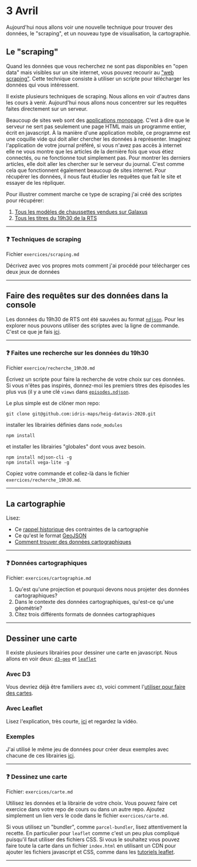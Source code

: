 # 3 Avril

Aujourd'hui nous allons voir une nouvelle technique pour trouver des données, le "scraping", et un nouveau type de visualisation, la cartographie.

## Le "scraping"

Quand les données que vous recherchez ne sont pas disponibles en "open data" mais visibles sur un site internet, vous pouvez recourir au ["web scraping"](https://fr.wikipedia.org/wiki/Web_scraping). Cette technique consiste à utiliser un scripte pour télécharger les données qui vous intéressent.

Il existe plusieurs techniques de scraping. Nous allons en voir d'autres dans les cours à venir. Aujourd'hui nous allons nous concentrer sur les requêtes faites directement sur un serveur.

Beaucoup de sites web sont des [applications monopage](https://fr.wikipedia.org/wiki/Application_web_monopage). C'est à dire que le serveur ne sert pas seulement une page HTML mais un programme entier, écrit en javascript. À la manière d'une application mobile, ce programme est une coquille vide qui doit aller chercher les données à représenter. Imaginez l'application de votre journal préféré, si vous n'avez pas accès à internet elle ne vous montre que les articles de la dernière fois que vous étiez connectés, ou ne fonctionne tout simplement pas. Pour montrer les derniers articles, elle doit aller les chercher sur le serveur du journal. C'est comme cela que fonctionnent également beaucoup de sites internet. Pour récupérer les données, il nous faut étudier les requêtes que fait le site et essayer de les répliquer.

Pour illustrer comment marche ce type de scraping j'ai créé des scriptes pour récupérer:

1. [Tous les modèles de chaussettes vendues sur Galaxus](modules/chaussettes_galaxus/readme.md)
2. [Tous les titres du 19h30 de la RTS](modules/19h30/scrape.md)

---

### :question: Techniques de scraping

Fichier `exercices/scraping.md`

Décrivez avec vos propres mots comment j'ai procédé pour télécharger ces deux jeux de données

---

## Faire des requêtes sur des données dans la console

Les données du 19h30 de RTS ont été sauvées au format [`ndjson`](http://ndjson.org/). Pour les explorer nous pouvons utiliser des scriptes avec la ligne de commande. C'est ce que je fais [ici](modules/19h30/donnees.md).

---

### :question: Faites une recherche sur les données du 19h30

Fichier `exercice/recherche_19h30.md`

Écrivez un scripte pour faire la recherche de votre choix sur ces données. Si vous n'êtes pas inspirés, donnez-moi les premiers titres des épisodes les plus vus (il y a une clé `views` dans [`episodes.ndjson`](modules/19h30/episodes.ndjson).

Le plus simple est de clôner mon repo:

```
git clone git@github.com:idris-maps/heig-datavis-2020.git
``` 

installer les librairies définies dans `node_modules`

```
npm install
```

et installer les librairies "globales" dont vous avez besoin.

```
npm install ndjson-cli -g
npm install vega-lite -g
```

Copiez votre commande et collez-là dans le fichier `exercices/recherche_19h30.md`.

---

## La cartographie

Lisez:

* Ce [rappel historique](modules/cartographie/historique.md) des contraintes de la cartographie
* Ce qu'est le format [GeoJSON](https://observablehq.com/@idris-maps/donnees-cartographiques)
* [Comment trouver des données cartographiques](modules/cartographie/trouver_des_donnees.md)

---

### :question: Données cartographiques

Fichier: `exercices/cartographie.md`

1. Qu'est qu'une projection et pourquoi devons nous projeter des données cartographiques?
2. Dans le contexte des données cartographiques, qu'est-ce qu'une géométrie?
3. Citez trois différents formats de données cartographiques

---

## Dessiner une carte

Il existe plusieurs librairies pour dessiner une carte en javascript. Nous allons en voir deux: [`d3-geo`](https://github.com/d3/d3-geo) et [`leaflet`](https://leafletjs.com/)

### Avec D3

Vous devriez déjà être familiers avec `d3`, voici comment l'[utiliser pour faire des cartes](https://observablehq.com/@idris-maps/la-cartographie-avec-d3). 

### Avec Leaflet

Lisez l'explication, très courte, [ici](https://observablehq.com/@idris-maps/leaflet-et-fond-de-carte-en-tuiles) et regardez la vidéo.

### Exemples

J'ai utilisé le même jeu de données pour créer deux exemples avec chacune de ces librairies [ici](modules/cartographie/st_roch/readme.md).

---

### :question: Dessinez une carte

Fichier: `exercices/carte.md`

Utilisez les données et la librairie de votre choix. Vous pouvez faire cet exercice dans votre repo de cours ou dans un autre repo. Ajoutez simplement un lien vers le code dans le fichier `exercices/carte.md`.

Si vous utilisez un "bundler", comme `parcel-bundler`, lisez attentivement la recette. En particulier pour `leaflet` comme c'est un peu plus compliqué puisqu'il faut utiliser des fichiers CSS. Si vous le souhaitez vous pouvez faire toute la carte dans un fichier `index.html` en utilisant un CDN pour ajouter les fichiers javascript et CSS, comme dans les [tutoriels leaflet](https://leafletjs.com/examples.html).

---
